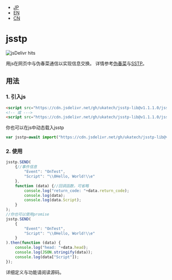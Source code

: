 - [JP](./README_JP.md)  
- [EN](./README_EN.md)  
- [CN](./README_CN.md)  

# jsstp  

![jsDelivr hits](https://img.shields.io/jsdelivr/gh/hm/ukatech/jsstp-lib?color=green)  

用js在网页中与伪春菜通信以实现信息交换。
详情参考[伪春菜](https://zh.moegirl.org.cn/zh-hans/%E4%BC%AA%E6%98%A5%E8%8F%9C)与[SSTP](http://ssp.shillest.net/ukadoc/manual/spec_sstp.html)。

## 用法

### 1. 引入js

```html
<script src="https://cdn.jsdelivr.net/gh/ukatech/jsstp-lib@v1.1.1.0/jsstp.min.js"></script>
<!-- 或 --->
<script src="https://cdn.jsdelivr.net/gh/ukatech/jsstp-lib@v1.1.1.0/jsstp.js"></script>
```

你也可以在js中动态载入jsstp

```javascript
var jsstp=await import("https://cdn.jsdelivr.net/gh/ukatech/jsstp-lib@v1.1.1.0/jsstp.mjs").then(m=>m.jsstp);
```

### 2. 使用

```javascript
jsstp.SEND(
	{//事件信息
		"Event": "OnTest",
		"Script": "\\0Hello, World!\\e"
	},
	function (data) {//回调函数，可省略
		console.log("return_code: "+data.return_code);
		console.log(data);
		console.log(data.Script);
	}
);
//你也可以使用promise
jsstp.SEND(
	{
		"Event": "OnTest",
		"Script": "\\0Hello, World!\\e"
	}
).then(function (data) {
	console.log("head: "+data.head);
	console.log(JSON.stringify(data));
	console.log(data["Script"]);
});
```
详细定义与功能请阅读源码。
